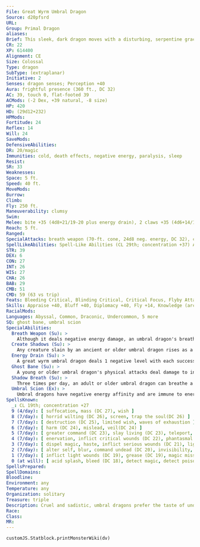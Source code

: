 ```yaml
---
File: Great Wyrm Umbral Dragon
Source: d20pfsrd
URL: 
Group: Primal Dragon
aliases: 
Brief: This sleek, dark dragon moves with a disturbing, serpentine grace, its eyes glowing as if lit from within by crimson embers.
CR: 22
XP: 614400
Alignment: CE
Size: Colossal
Type: dragon
SubType: (extraplanar)
Initiative: 2
Senses: dragon senses; Perception +40
Aura: frightful presence (360 ft., DC 32)
AC: 39, touch 0, flat-footed 39
ACMods: (-2 Dex, +39 natural, -8 size)
HP: 420
HD: (29d12+232)
HPMods: 
Fortitude: 24
Reflex: 14
Will: 24
SaveMods: 
DefensiveAbilities: 
DR: 20/magic
Immunities: cold, death effects, negative energy, paralysis, sleep
Resist: 
SR: 33
Weaknesses: 
Space: 5 ft.
Speed: 40 ft.
MoveMods: 
Burrow: 
Climb: 
Fly: 250 ft.
Maneuverability: clumsy
Swim: 
Melee: bite +35 (4d8+21/19-20 plus energy drain), 2 claws +35 (4d6+14/19-20 plus energy drain), tail slap +33 (4d6+21) and 2 wings +33 (2d8+7)
Reach: 5 ft.
Ranged: 
SpecialAttacks: breath weapon (70-ft. cone, 24d8 neg. energy, DC 32), create shadows, crush (4d8+21, DC 32), energy drain (1 level, DC 32), shadow breath (12 Str), tail sweep (2d8+19, DC 32)
SpellLikeAbilities: Spell-Like Abilities (CL 29th; concentration +37) At will-darkness, project image (DC 25), shadow walk, vampiric touch 3/day-finger of death (DC 25), shades(DC 27)
STR: 39
DEX: 6
CON: 27
INT: 26
WIS: 27
CHA: 26
BAB: 29
CMB: 51
CMD: 59 (63 vs trip)
Feats: Bleeding Critical, Blinding Critical, Critical Focus, Flyby Attack, Greater Vital Strike, Hover, Improved Critical (bite), Improved Critical (claws), Improved Initiative, Improved Vital Strike, Multiattack, Power Attack, Skill Focus (Stealth), Snatch, Vital Strike
Skills: Appraise +40, Bluff +40, Diplomacy +40, Fly +14, Knowledge (arcana) +40, Knowledge (history) +40, Knowledge (local) +40, Knowledge (planes) +40, Knowledge (religion) +40, Perception +40, Sense Motive +40, Spellcraft +40, Stealth +20, Survival +40
RacialMods: 
Languages: Abyssal, Common, Draconic, Undercommon, 5 more
SQ: ghost bane, umbral scion
SpecialAbilities:
  Breath Weapon (Su): >
    Although it deals negative energy damage, an umbral dragon's breath weapon does not heal undead creatures.
  Create Shadows (Su): >
    Any creature slain by an ancient or older umbral dragon rises as a shadow (if 8 HD or less) or greater shadow (if above 8 HD) under the umbral dragon's control 1d4 rounds later.
  Energy Drain (Su): >
    A great wyrm umbral dragon deals 1 negative level with each successful bite or claw attack (1 level, DC 32).
  Ghost Bane (Su): >
    A young or older umbral dragon's physical attacks deal damage to incorporeal creatures normally.
  Shadow Breath (Su): >
    Three times per day, an adult or older umbral dragon can breathe a cone of shadows. Creatures who fail a Fortitude save are blinded for 1d4 rounds and take 1 point of Str drain per age category possessed by the dragon. A successful save negates the blindness and reduces Str drain to 1d4 points.
  Umbral Scion (Ex): >
    Umbral dragons have negative energy affinity and are immune to energy drain and death effects.
SpellsKnown:
  _: CL 19th; concentration +27
  9 (4/day): [ suffocation, mass (DC 27), wish ]
  8 (7/day): [ horrid wilting (DC 26), screen, trap the soul(DC 26) ]
  7 (7/day): [ destruction (DC 25), limited wish, waves of exhaustion ]
  6 (7/day): [ harm (DC 24), mislead, veil(DC 24) ]
  5 (7/day): [ greater command (DC 23), slay living (DC 23), teleport, unhallow ]
  4 (7/day): [ enervation, inflict critical wounds (DC 22), phantasmal killer (DC 22), unholy blight(DC 22) ]
  3 (7/day): [ dispel magic, haste, inflict serious wounds (DC 21), lightning bolt(DC 21) ]
  2 (7/day): [ alter self, blur, command undead (DC 20), invisibility, web(DC 20) ]
  1 (7/day): [ inflict light wounds (DC 19), grease (DC 19), magic missile, reduce person (DC 19), shield ]
  0 (at will): [ acid splash, bleed (DC 18), detect magic, detect poison, disrupt undead (DC 18), ghost sound, mage hand, ray of frost, read magic ]
SpellsPrepared: 
SpellDomains: 
Bloodline: 
Environment: any
Temperature: any
Organization: solitary
Treasure: triple
Description: Cruel and sadistic, umbral dragons prefer the taste of undead flesh or ghostly ectoplasm, yet never turn down opportunities to consume living flesh.
Race: 
Class: 
MR: 
---
```

```dataviewjs
customJS.Statblock.printMonsterWiki(dv)
```
